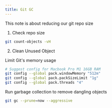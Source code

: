 ```yaml
---
title: Git GC
---
```


This note is about reducing our git repo size

1. Check repo size

```sh
git count-objects -vH
```

2. Clean Unused Object

Limit Git's memory usage

```bash
# Suggest config for Macbook Pro M1 16GB RAM
git config --global pack.windowMemory "512m"
git config --global pack.packSizeLimit "1g"
git config --global pack.threads "4"
```

Run garbage collection to remove dangling objects

```bash
git gc --prune=now --aggressive
```